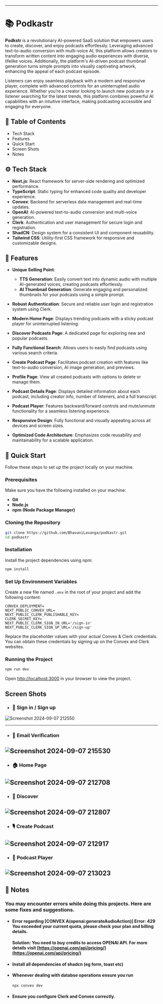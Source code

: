 
---
 
# 📚 Podkastr


**Podkstr** is a revolutionary AI-powered SaaS solution that empowers users to create, discover, and enjoy podcasts effortlessly. Leveraging advanced text-to-audio conversion with multi-voice AI, this platform allows creators to transform written content into engaging audio experiences with diverse, lifelike voices. Additionally, the platform's AI-driven podcast thumbnail generation turns simple prompts into visually captivating artwork, enhancing the appeal of each podcast episode.

Listeners can enjoy seamless playback with a modern and responsive player, complete with advanced controls for an uninterrupted audio experience. Whether you’re a creator looking to launch new podcasts or a listener searching for the latest trends, this platform combines powerful AI capabilities with an intuitive interface, making podcasting accessible and engaging for everyone.

## 📖 Table of Contents
- Tech Stack
- Features
- Quick Start
- Screen Shots
- Notes
  
## ⚙️ Tech Stack

- **Next.js**: React framework for server-side rendering and optimized performance.
- **TypeScript**: Static typing for enhanced code quality and developer experience.
- **Convex**: Backend for serverless data management and real-time updates.
- **OpenAI**: AI-powered text-to-audio conversion and multi-voice generation.
- **Clerk**: Authentication and user management for secure login and registration.
- **ShadCN**: Design system for a consistent UI and component reusability.
- **Tailwind CSS**: Utility-first CSS framework for responsive and customizable designs.

## 🔋 Features

- **Unique Selling Point**:  
  - **TTS Generation**: Easily convert text into dynamic audio with multiple AI-generated voices, creating podcasts effortlessly.
  - **AI Thumbnail Generation**: Generate engaging and personalized thumbnails for your podcasts using a simple prompt.

- **Robust Authentication**: Secure and reliable user login and registration system using Clerk.

- **Modern Home Page**: Displays trending podcasts with a sticky podcast player for uninterrupted listening.

- **Discover Podcasts Page**: A dedicated page for exploring new and popular podcasts.

- **Fully Functional Search**: Allows users to easily find podcasts using various search criteria.

- **Create Podcast Page**: Facilitates podcast creation with features like text-to-audio conversion, AI image generation, and previews.

- **Profile Page**: View all created podcasts with options to delete or manage them.

- **Podcast Details Page**: Displays detailed information about each podcast, including creator info, number of listeners, and a full transcript.

- **Podcast Player**: Features backward/forward controls and mute/unmute functionality for a seamless listening experience.

- **Responsive Design**: Fully functional and visually appealing across all devices and screen sizes.

- **Optimized Code Architecture**: Emphasizes code reusability and maintainability for a scalable application.

## 🚀 Quick Start

Follow these steps to set up the project locally on your machine.

### Prerequisites

Make sure you have the following installed on your machine:

- **Git**
- **Node.js**
- **npm (Node Package Manager)**

### Cloning the Repository

```bash
git clone https://github.com/BhavaniLavanga/podkastr.git
cd podkastr
```

### Installation

Install the project dependencies using npm:

```bash
npm install
```

### Set Up Environment Variables

Create a new file named `.env` in the root of your project and add the following content:

```env
CONVEX_DEPLOYMENT=
NEXT_PUBLIC_CONVEX_URL=
NEXT_PUBLIC_CLERK_PUBLISHABLE_KEY=
CLERK_SECRET_KEY=
NEXT_PUBLIC_CLERK_SIGN_IN_URL='/sign-in'
NEXT_PUBLIC_CLERK_SIGN_UP_URL='/sign-up'
```

Replace the placeholder values with your actual Convex & Clerk credentials. You can obtain these credentials by signing up on the Convex and Clerk websites.

### Running the Project

```bash
npm run dev
```

Open [http://localhost:3000](http://localhost:3000) in your browser to view the project.

## Screen Shots

- ### 🔑 Sign in / Sign up
![Screenshot 2024-09-07 212550](https://github.com/user-attachments/assets/2342f854-8622-41ad-a182-628e1723a5bb)

---
- ### 📧 Email Verification
![Screenshot 2024-09-07 215530](https://github.com/user-attachments/assets/dda41da9-c0fa-449d-88ac-8e4a4d03df62)
---
- ### 🏠 Home Page
![Screenshot 2024-09-07 212708](https://github.com/user-attachments/assets/5b0e643a-cf58-4bbc-8f87-e06fc10ae27e)
---
- ### 🧭 Discover
![Screenshot 2024-09-07 212807](https://github.com/user-attachments/assets/24421f5c-b1ee-4022-a16d-b6d389a85b5e)
---
- ### 🎙️ Create Podcast
![Screenshot 2024-09-07 212917](https://github.com/user-attachments/assets/16895b88-cff5-418e-a201-e193da9fcc06)
---
- ### 🎵 Podcast Player 
![Screenshot 2024-09-07 213023](https://github.com/user-attachments/assets/e080c5b3-3444-4fe6-b5ea-0b341ef3e48b)
---

## 📝 Notes

### You may encounter errors while doing this projects. Here are some fixes and suggestions.

- #### Error regarding [CONVEX A(openai:generateAudioAction)] Error: 429 You exceeded your current quota, please check your plan and billing details.
  #### Solution: You need to buy credits to access OPENAI API. For more details visit  [https://openai.com/api/pricing/](https://openai.com/api/pricing/)
- #### Install all dependencies of shadcn (eg form, toast etc)
- #### Whenever dealing with databse operations ensure you run
   ```bash
   npx convex dev
   ```
- #### Ensure you configure Clerk and Convex correctly.
